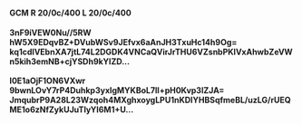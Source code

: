 #### GCM R 20/0c/400 L 20/0c/400
**3nF9iVEW0Nu//5RW**<br/>**hW5X9EDqvBZ+DVubWSv9JEfvx6aAnJH3TxuHc14h9Og=**<br/>**kq1cdIVEbnXA7jtL74L2DGDK4VNCaQVirJrTHU6VZsnbPKlVxAhwbZeVWn5kih3emNB+cjYSDh9kYlZD...**<br/><br/>
**I0E1aOjF1ON6VXwr**<br/>**9bwnLOvY7rP4Duhkp3yxIgMYKBoL7ll+pH0Kvp3lZJA=**<br/>**JmqubrP9A28L23Wzqoh4MXghxoygLPU1nKDIYHBSqfmeBL/uzLG/rUEQME1o6zNfZykUJuTlyYI6M1+U...**